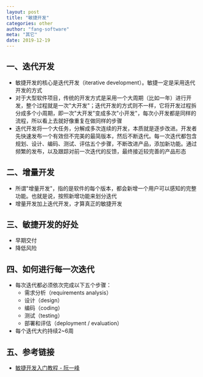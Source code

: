 ```yaml
---
layout: post
title: "敏捷开发"
categories: other
author: "fang-software"
meta: "其它"
date: 2019-12-19
---
```


## 一、迭代开发
* 敏捷开发的核心是迭代开发（iterative development）。敏捷一定是采用迭代开发的方式
* 对于大型软件项目，传统的开发方式是采用一个大周期（比如一年）进行开发，整个过程就是一次"大开发"；迭代开发的方式则不一样，它将开发过程拆分成多个小周期，即一次"大开发"变成多次"小开发"，每次小开发都是同样的流程，所以看上去就好像重复在做同样的步骤
* 迭代开发将一个大任务，分解成多次连续的开发，本质就是逐步改进。开发者先快速发布一个有效但不完美的最简版本，然后不断迭代。每一次迭代都包含规划、设计、编码、测试、评估五个步骤，不断改进产品，添加新功能。通过频繁的发布，以及跟踪对前一次迭代的反馈，最终接近较完善的产品形态

## 二、增量开发
* 所谓"增量开发"，指的是软件的每个版本，都会新增一个用户可以感知的完整功能。也就是说，按照新增功能来划分迭代
* 增量开发加上迭代开发，才算真正的敏捷开发

## 三、敏捷开发的好处
* 早期交付
* 降低风险

## 四、如何进行每一次迭代
* 每次迭代都必须依次完成以下五个步骤：
    - 需求分析（requirements analysis）
    - 设计（design）
    - 编码（coding）
    - 测试（testing）
    - 部署和评估（deployment / evaluation）
* 每个迭代大约持续2~6周

## 五、参考链接
* [敏捷开发入门教程 - 阮一峰](http://www.ruanyifeng.com/blog/2019/03/agile-development.html)